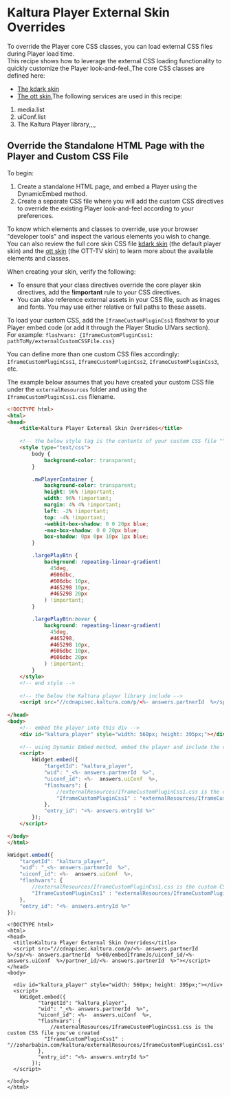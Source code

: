 <!--METADATA
{
  "icon": "eye",
  "sortOrder": 500,
  "tags": [
    "look & feel",
    "customization",
    "player",
    "design",
    "css",
    "skin",
    "theme",
    "template",
    "media"
  ],
  "keywords": [
    "IframeCustomPluginCss1",
    "look & feel",
    "customization",
    "player",
    "design",
    "css",
    "skin",
    "theme",
    "template"
  ],
  "summary": "External CSS files can be loaded during Player load time to override the Player core CSS classes. This recipe shows how to leverage the external CSS loading functionality to quickly customize the player look-and-feel."
}
-->

# Kaltura Player External Skin Overrides
To override the Player core CSS classes, you can load external CSS files during Player load time.  
This recipe shows how to leverage the external CSS loading functionality to quickly customize the Player look-and-feel.,The core CSS classes are defined here:
* [The kdark skin](https://github.com/kaltura/mwEmbed/blob/master/skins/kdark/css/layout.css)
* [The ott skin](https://github.com/kaltura/mwEmbed/blob/master/skins/ott/css/layout.css),The following services are used in this recipe:
1. media.list
2. uiConf.list
3. The Kaltura Player library,,,,

## Override the Standalone HTML Page with the Player and Custom CSS  File
To begin:
1.  Create a standalone HTML page, and embed a Player using the DynamicEmbed method.
2. Create a separate CSS file where you will add the custom CSS directives to override the existing Player look-and-feel according to your preferences.

To know which elements and classes to override, use your browser "developer tools" and inspect the various elements you wish to change.  
You can also review the full core skin CSS file [kdark skin](https://github.com/kaltura/mwEmbed/blob/master/skins/kdark/css/layout.css) (the default player skin) and the [ott skin](https://github.com/kaltura/mwEmbed/blob/master/skins/ott/css/layout.css) (the OTT-TV skin) to learn more about the available elements and classes.

When creating your skin, verify the following:
* To ensure that your class directives override the core player skin directives, add the **!important** rule to your CSS directives.  
* You can also reference external assets in your CSS file, such as images and fonts. You may use either relative or full paths to these assets.  

To load your custom CSS, add the ```IframeCustomPluginCss1``` flashvar to your Player embed code (or add it through the Player Studio UIVars section).  
For example: ```flashvars: {IframeCustomPluginCss1: pathToMy/externalCustomCSSFile.css}```  

You can define more than one custom CSS files accordingly: ```IframeCustomPluginCss1```, ```IframeCustomPluginCss2```, ```IframeCustomPluginCss3```, etc.  

The example below assumes that you have created your custom CSS file under the ```externalResources``` folder and using the ```IframeCustomPluginCss1.css``` filename.

<!--APICALL
{
  "method": "get",
  "path": "/service/media/action/get",
  "parameters": [
    {
      "custom": true,
      "name": "entryId",
      "type": "string",
      "dynamicEnum": {
        "parameters": [
          {
            "name": "filter[orderBy]",
            "value": "-createdAt"
          }
        ],
        "path": "/service/media/action/list",
        "method": "get",
        "array": "objects",
        "value": "id",
        "label": "name"
      }
    },
    {
      "custom": true,
      "name": "uiConf",
      "type": "string",
      "dynamicEnum": {
        "parameters": [
          {
            "name": "filter[objTypeEqual]",
            "value": 1
          },
          {
            "name": "filter[tagsMultiLikeAnd]",
            "value": "html5studio"
          },
          {
            "name": "filter[orderBy]",
            "value": "-createdAt"
          }
        ],
        "path": "/service/uiconf/action/list",
        "method": "get",
        "array": "objects",
        "value": "id",
        "label": "name"
      }
    }
  ]
}
-->
```html
<!DOCTYPE html>
<html>
<head>
	<title>Kaltura Player External Skin Overrides</title>
	
	<!-- the below style tag is the contents of your custom CSS file "" -- this is just for reference example, in your example it will be in the css file, not inside the embedding page -->
	<style type="text/css">
		body {
			background-color: transparent;
		}

		.mwPlayerContainer {
			background-color: transparent;
			height: 96% !important;
			width: 96% !important;
			margin: 4% 4% !important;
			left: -2% !important;
			top: -4% !important;
			-webkit-box-shadow: 0 0 20px blue;
			-moz-box-shadow: 0 0 20px blue;
			box-shadow: 0px 0px 10px 1px blue;
		}

		.largePlayBtn {
			background: repeating-linear-gradient(
			  45deg,
			  #606dbc,
			  #606dbc 10px,
			  #465298 10px,
			  #465298 20px
			) !important;
		}

		.largePlayBtn:hover {
			background: repeating-linear-gradient(
			  45deg,
			  #465298,
			  #465298 10px,
			  #606dbc 10px,
			  #606dbc 20px
			) !important;
		}
	</style>
	<!-- end style -->
	
	<!-- the below the Kaltura player library include -->
	<script src="//cdnapisec.kaltura.com/p/<%- answers.partnerId  %>/sp/<%- answers.partnerId  %>00/embedIframeJs/uiconf_id/<%-  answers.uiConf  %>/partner_id/<%- answers.partnerId  %>"></script>
	
</head>
<body>
    <!-- embed the player into this div -->
	<div id="kaltura_player" style="width: 560px; height: 395px;"></div>
	
	<!-- using Dynamic Embed method, embed the player and include the custom CSS file: -->
	<script>
		kWidget.embed({
        	"targetId": "kaltura_player",
        	"wid": "_<%- answers.partnerId  %>",
        	"uiconf_id": <%-  answers.uiConf  %>,
        	"flashvars": {
        	    //externalResources/IframeCustomPluginCss1.css is the custom CSS file you've created
        		"IframeCustomPluginCss1" : "externalResources/IframeCustomPluginCss1.css"
        	},
        	"entry_id": "<%- answers.entryId %>"
        });
	</script>

</body>
</html>
```
```javascript
kWidget.embed({
	"targetId": "kaltura_player",
	"wid": "_<%- answers.partnerId  %>",
	"uiconf_id": <%-  answers.uiConf  %>,
	"flashvars": {
	    //externalResources/IframeCustomPluginCss1.css is the custom CSS file you've created
		"IframeCustomPluginCss1" : "externalResources/IframeCustomPluginCss1.css"
	},
	"entry_id": "<%- answers.entryId %>"
});
```
```demo
<!DOCTYPE html>
<html>
<head>
  <title>Kaltura Player External Skin Overrides</title>
  <script src="//cdnapisec.kaltura.com/p/<%- answers.partnerId  %>/sp/<%- answers.partnerId  %>00/embedIframeJs/uiconf_id/<%-  answers.uiConf  %>/partner_id/<%- answers.partnerId  %>"></script>
</head>
<body>

  <div id="kaltura_player" style="width: 560px; height: 395px;"></div>
  <script>
    kWidget.embed({
          "targetId": "kaltura_player",
          "wid": "_<%- answers.partnerId  %>",
          "uiconf_id": <%-  answers.uiConf  %>,
          "flashvars": {
              //externalResources/IframeCustomPluginCss1.css is the custom CSS file you've created
            "IframeCustomPluginCss1" : "//zoharbabin.com/kaltura/externalResources/IframeCustomPluginCss1.css"
          },
          "entry_id": "<%- answers.entryId %>"
        });
  </script>

</body>
</html>
```